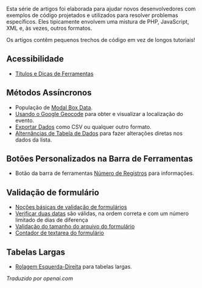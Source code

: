 <!-- Filename: J4.x:Tips_and_Tricks_for_Joomla_4_Developers / Display title: Dicas e Truques para Desenvolvedores Joomla 4 -->

Esta série de artigos foi elaborada para ajudar novos desenvolvedores com exemplos de código projetados e utilizados para resolver problemas específicos. Eles tipicamente envolvem uma mistura de PHP, JavaScript, XML e, às vezes, outros formatos.

Os artigos contêm pequenos trechos de código em vez de longos tutoriais!

## Acessibilidade

- [Títulos e Dicas de Ferramentas](https://docs.joomla.org/Joomla_4_Tips_and_Tricks:_Titles_and_Tooltips)

## Métodos Assíncronos

- População de [Modal Box Data](https://docs.joomla.org/J4.x:Joomla_4_Tips_and_Tricks:_Modal_Box_Data).
- [Usando o Google Geocode](https://docs.joomla.org/J4.x:Joomla_4_Tips_and_Tricks:_Using_Google_Geocode) para obter e visualizar a localização do evento.
- [Exportar Dados](https://docs.joomla.org/J4.x:Joomla_4_Tips_and_Tricks:_Export_Data) como CSV ou qualquer outro formato.
- [Alternâncias de Tabela de Dados](https://docs.joomla.org/J4.x:Joomla_4_Tips_and_Tricks:_Data_Table_Toggles) para fazer alterações diretas nos dados da lista.

## Botões Personalizados na Barra de Ferramentas

- Botão da barra de ferramentas [Número de Registros](https://docs.joomla.org/J4.x:Joomla_4_Tips_and_Tricks:_Number_of_Records) para informações.

## Validação de formulário

- [Noções básicas de validação de formulários](https://docs.joomla.org/J4.x:Joomla_4_Tips_and_Tricks:_Form_Validation_Basics)
- [Verificar duas datas](https://docs.joomla.org/J4.x:Joomla_4_Tips_and_Tricks:_Check_two_dates) são válidas, na ordem correta e com um número limitado de dias de diferença
- [Validação do tamanho do arquivo do formulário](https://docs.joomla.org/J4.x:Joomla_4_Tips_and_Tricks:_Form_Validation_File_Size)
- [Contador de textarea do formulário](https://docs.joomla.org/J4.x:Joomla_4_Tips_and_Tricks:_Form_Textarea_Counter)

## Tabelas Largas

- [Rolagem Esquerda-Direita](https://docs.joomla.org/J4.x:Joomla_4_Tips_and_Tricks:_Table_Left-Right_Scroll) para tabelas largas.

*Traduzido por openai.com*

